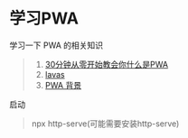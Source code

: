 # 学习PWA

学习一下 PWA 的相关知识
> 1. [30分钟从零开始教会你什么是PWA](https://segmentfault.com/a/1190000015705532)
> 2. [lavas](https://lavas.baidu.com/pwa)
> 3. [PWA 背景](https://www.villainhr.com/page/2017/03/09/PWA%20%E8%83%8C%E6%99%AF#%E5%85%A5%E9%97%A8%E6%8C%87%E5%8D%97)

启动
> npx http-serve(可能需要安装http-serve)